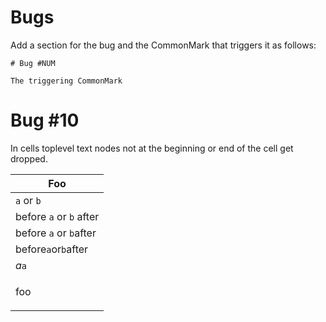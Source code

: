 Bugs
====

Add a section for the bug and the CommonMark that triggers it as 
follows:

```
# Bug #NUM

The triggering CommonMark
```

# Bug #10 

In cells toplevel text nodes not at the beginning or end of the cell
get dropped.

|  Foo                    |
|-------------------------|
| `a` or `b`              |
| before `a` or `b` after |
| before `a` or `b`after  |
| before`a`or`b`after     |
| *a*`a`                  |
| <p>foo</p>              |
